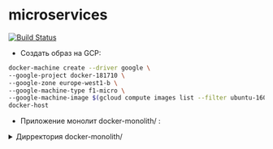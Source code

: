 # microservices

[![Build Status](https://travis-ci.org/stv2509/microservices.svg?branch=master)](https://travis-ci.org/stv2509/microservices)

* Создать образ на GCP:

```bash
docker-machine create --driver google \
--google-project docker-181710 \
--google-zone europe-west1-b \
--google-machine-type f1-micro \
--google-machine-image $(gcloud compute images list --filter ubuntu-1604-lts --uri) \
docker-host
```
* Приложение монолит  docker-monolith/ :

<details>
  <summary>Дирректория docker-monolith/</summary>
- Dockerfile - текстовое описание нашего образа
- mongod.conf - преподготовленный конфиг для mongodb
- db_config - содержит переменную со ссылкой на mongodb
- start.sh - скрипт запуска приложения
- default-allow-9292.sh - скрипт для проверки firewall
<details>
  <summary>Дирректория docker-monolith/</summary>

* Приложение из нескольких компонентов src/ :

<details>
  <summary>Дирректория src/</summary>
- post-py - сервис отвечающий за написание постов
- comment - сервис отвечающий за написание комментариев
- ui - веб-интерфейс для других сервисов

<details>
  <summary>Дирректория src/</summary>


